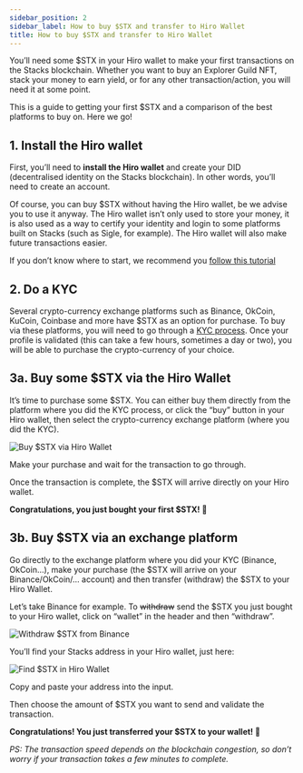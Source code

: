 ```yaml
---
sidebar_position: 2
sidebar_label: How to buy $STX and transfer to Hiro Wallet
title: How to buy $STX and transfer to Hiro Wallet
---
```


You’ll need some $STX in your Hiro wallet to make your first transactions on the Stacks blockchain. Whether you want to buy an Explorer Guild NFT, stack your money to earn yield, or for any other transaction/action, you will need it at some point.

This is a guide to getting your first $STX and a comparison of the best platforms to buy on. Here we go!

## 1. Install the Hiro wallet

First, you’ll need to **install the Hiro wallet** and create your DID (decentralised identity on the Stacks blockchain). In other words, you’ll need to create an account.

Of course, you can buy $STX without having the Hiro wallet, be we advise you to use it anyway. The Hiro wallet isn’t only used to store your money, it is also used as a way to certify your identity and login to some platforms built on Stacks (such as Sigle, for example). The Hiro wallet will also make future transactions easier.

If you don’t know where to start, we recommend you [follow this tutorial](https://docs.sigle.io/getting-started/create-hiro-wallet)

## 2. Do a KYC

Several crypto-currency exchange platforms such as Binance, OkCoin, KuCoin, Coinbase and more have $STX as an option for purchase. To buy via these platforms, you will need to go through a [KYC process](https://www.binance.com/en-GB/blog/ecosystem/%E2%80%8Bwhat-is-kyc-or-identity-verification-and-how-is-it-increasingly-important-for-crypto-421499824684903785). Once your profile is validated (this can take a few hours, sometimes a day or two), you will be able to purchase the crypto-currency of your choice.

## 3a. Buy some $STX via the Hiro Wallet

It’s time to purchase some $STX. You can either buy them directly from the platform where you did the KYC process, or click the “buy” button in your Hiro wallet, then select the crypto-currency exchange platform (where you did the KYC).

![Buy $STX via Hiro Wallet](/img/docs/getting-started/buy-stx-hiro-wallet.png)

Make your purchase and wait for the transaction to go through.

Once the transaction is complete, the $STX will arrive directly on your Hiro wallet.

**Congratulations, you just bought your first $STX! 🎉**

## 3b. Buy $STX via an exchange platform

Go directly to the exchange platform where you did your KYC (Binance, OkCoin…), make your purchase (the $STX will arrive on your Binance/OkCoin/… account) and then transfer (withdraw) the $STX to your Hiro Wallet.

Let’s take Binance for example. To ~~withdraw~~ send the $STX you just bought to your Hiro wallet, click on “wallet” in the header and then “withdraw”.

![Withdraw $STX from Binance](/img/docs/getting-started/buy-stx-exchange1.png)

You’ll find your Stacks address in your Hiro wallet, just here:

![Find $STX in Hiro Wallet](/img/docs/getting-started/buy-stx-exchange2.png)

Copy and paste your address into the input.

Then choose the amount of $STX you want to send and validate the transaction.

**Congratulations! You just transferred your $STX to your wallet! 🎉**

_PS: The transaction speed depends on the blockchain congestion, so don’t worry if your transaction takes a few minutes to complete._
